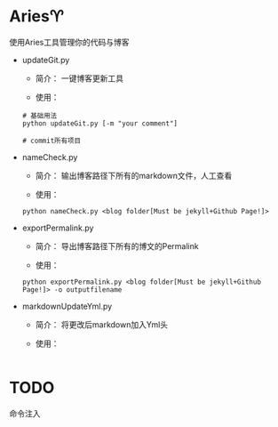 # Aries:aries:

使用Aries工具管理你的代码与博客


* updateGit.py
    - 简介：
    一键博客更新工具

    - 使用：
    ```
    # 基础用法
    python updateGit.py [-m "your comment"]
    
    # commit所有项目
    
    ```

* nameCheck.py
    - 简介：
    输出博客路径下所有的markdown文件，人工查看

    - 使用：
    ```
    python nameCheck.py <blog folder[Must be jekyll+Github Page!]>
    ```

* exportPermalink.py
    - 简介：
    导出博客路径下所有的博文的Permalink

    - 使用：
    ```
    python exportPermalink.py <blog folder[Must be jekyll+Github Page!]> -o outputfilename
    ```

* markdownUpdateYml.py
    - 简介：
    将更改后markdown加入Yml头

    - 使用：
    ```

    ```
# TODO

命令注入
